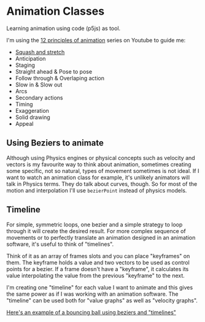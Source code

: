 # Animation Classes

Learning animation using code (p5js) as tool.

I'm using the [12 principles of animation](https://www.youtube.com/watch?v=haa7n3UGyDc&list=PL-bOh8btec4CXd2ya1NmSKpi92U_l6ZJd) series on Youtube to guide me:

- [Squash and stretch](https://editor.p5js.org/murilopolese/sketches/HzmXwntk2)
- Anticipation
- Staging
- Straight ahead & Pose to pose
- Follow through & Overlaping action
- Slow in & Slow out
- Arcs
- Secondary actions
- Timing
- Exaggeration
- Solid drawing
- Appeal

## Using Beziers to animate

Although using Physics engines or physical concepts such as velocity and vectors is my favourite way to think about animation, sometimes creating some specific, not so natural, types of movement sometimes is not ideal. If I want to watch an animation class for example, it's unlikely animators will talk in Physics terms. They do talk about curves, though. So for most of the motion and interpolation I'll use `bezierPoint` instead of physics models.

## Timeline

For simple, symmetric loops, one bezier and a simple strategy to loop through it will create the desired result. For more complex sequence of movements or to perfectly translate an animation designed in an animation software, it's useful to think of "timelines".

Think of it as an array of frames slots and you can place "keyframes" on them. The keyframe holds a value and two vectors to be used as control points for a bezier. If a frame doesn't have a "keyframe", it calculates its value interpolating the value from the previous "keyframe" to the next.

I'm creating one "timeline" for each value I want to animate and this gives the same power as if I was working with an animation software. The "timeline" can be used both for "value graphs" as well as "velocity graphs".

[Here's an example of a bouncing ball using beziers and "timelines"](https://editor.p5js.org/murilopolese/sketches/HzmXwntk2)

